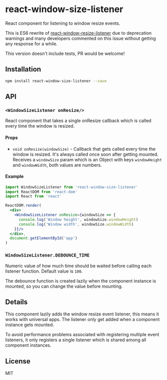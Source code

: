 # react-window-size-listener

React component for listening to window resize events.

This is ES6 rewrite of [react-window-resize-listener](https://github.com/cesarandreu/react-window-resize-listener) due to deprecation warnings and many developers commented on this issue without getting any response for a while.

This version doesn't include tests, PR would be welcome!

## Installation

```sh
npm install react-window-size-listener --save
```

## API

### `<WindowSizeListener onResize/>`

React component that takes a single onResize callback which is called every time the window is resized.

#### Props

* `void onResize(windowSize)` - Callback that gets called every time the window is resized. It's always called once soon after getting mounted. Receives a `windowSize` param which is an Object with keys `windowHeight` and `windowWidth`, both values are numbers.

#### Example

```jsx
import WindowSizeListener from 'react-window-size-listener'
import ReactDOM from 'react-dom'
import React from 'react'

ReactDOM.render(
  <div>
    <WindowSizeListener onResize={windowSize => {
      console.log('Window height', windowSize.windowHeight)
      console.log('Window width', windowSize.windowWidth)
    }}/>
  </div>,
  document.getElementById('app')
)
```

### `WindowSizeListener.DEBOUNCE_TIME`

Numeric value of how much time should be waited before calling each listener function. Default value is `100`.

The debounce function is created lazily when the component instance is mounted, so you can change the value before mounting.

## Details

This component lazily adds the window resize event listener, this means it works with universal apps. The listener only get added when a component instance gets mounted.

To avoid performance problems associated with registering multiple event listeners, it only registers a single listener which is shared among all component instances.

## License

MIT
